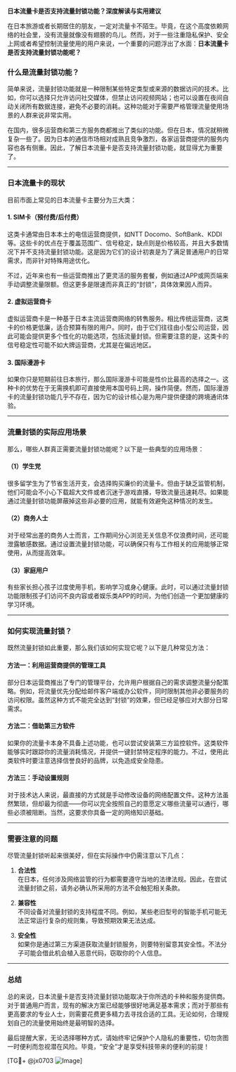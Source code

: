 **日本流量卡是否支持流量封锁功能？深度解读与实用建议**

在日本旅游或者长期居住的朋友，一定对流量卡不陌生。毕竟，在这个高度依赖网络的社会里，没有流量就像没有翅膀的鸟儿。然而，对于一些注重隐私保护、安全上网或者希望控制流量使用的用户来说，一个重要的问题浮出了水面：**日本流量卡是否支持流量封锁功能呢？**

### 什么是流量封锁功能？

简单来说，流量封锁功能就是一种限制某些特定类型或来源的数据访问的技术。比如，你可以选择只允许访问社交媒体，但禁止访问视频网站；也可以设置在夜间自动关闭所有数据连接，避免不必要的消耗。这种功能对于需要严格管理流量使用场景的人群来说非常实用。

在国内，很多运营商和第三方服务商都推出了类似的功能。但在日本，情况就稍微复杂一些了。因为日本的通信市场相对成熟且竞争激烈，各家运营商提供的服务内容也各有侧重。因此，了解日本流量卡是否支持流量封锁功能，就显得尤为重要了。

---

### 日本流量卡的现状

目前市面上常见的日本流量卡主要分为三大类：

#### 1. **SIM卡（预付费/后付费）**
这类卡通常由日本本土的电信运营商提供，如NTT Docomo、SoftBank、KDDI等。这些卡的优点在于覆盖范围广、信号稳定，缺点则是价格较高，并且大多数情况下并不支持流量封锁功能。这是因为它们的设计初衷是为了满足普通用户的日常需求，而非针对特殊用途优化。

不过，近年来也有一些运营商推出了更灵活的服务套餐，例如通过APP或网页端来手动调整流量限额。但这更多是限速而非真正的“封锁”，具体效果因人而异。

#### 2. **虚拟运营商卡**
虚拟运营商卡是一种基于日本主流运营商网络的转售服务。相比传统运营商，这类卡的价格更低廉，适合预算有限的用户。同时，由于它们往往由小型公司运营，因此可能会提供更多个性化的功能选项，包括流量封锁。但需要注意的是，这类卡的信号稳定性可能不如大牌运营商，尤其是在偏远地区。

#### 3. **国际漫游卡**
如果你只是短期前往日本旅行，那么国际漫游卡可能是性价比最高的选择之一。这种卡的优势在于无需换机即可直接使用本国号码上网，操作简便。然而，国际漫游卡的流量封锁功能几乎不存在，因为它的设计核心是为用户提供便捷的跨境通讯体验。

---

### 流量封锁的实际应用场景

那么，哪些人群真正需要流量封锁功能呢？以下是一些典型的应用场景：

#### （1）学生党
很多留学生为了节省生活开支，会选择购买廉价的流量卡。但由于缺乏监管机制，他们可能会不小心下载超大文件或者沉迷于游戏直播，导致流量迅速耗尽。如果能通过流量封锁功能屏蔽掉这些非必要的应用，就能有效避免这种情况的发生。

#### （2）商务人士
对于经常出差的商务人士而言，工作期间分心浏览无关信息不仅浪费时间，还可能泄露敏感数据。通过设置流量封锁功能，可以确保只有与工作相关的应用能够正常使用，从而提高效率。

#### （3）家庭用户
有些家长担心孩子过度使用手机，影响学习或身心健康。此时，可以通过流量封锁功能限制孩子们访问不良内容或者娱乐类APP的时间，为他们创造一个更加健康的学习环境。

---

### 如何实现流量封锁？

既然流量封锁如此重要，那么我们该如何实现它呢？以下是几种常见方法：

#### 方法一：利用运营商提供的管理工具
部分日本运营商推出了专门的管理平台，允许用户根据自己的需求调整流量分配策略。例如，将流量优先分配给邮件客户端或办公软件，同时限制其他非必要服务的访问权限。虽然这种方式不能完全达到“封锁”的效果，但已经足够应对大部分日常需求。

#### 方法二：借助第三方软件
如果你的流量卡本身不具备上述功能，也可以尝试安装第三方监控软件。这类软件能够实时跟踪你的流量消耗情况，并提供一键封禁特定程序的能力。不过，使用此类软件时要注意选择信誉良好的品牌，以免造成安全隐患。

#### 方法三：手动设置规则
对于技术达人来说，最直接的方式就是手动修改设备的网络配置文件。这种方法虽然繁琐，但却最为彻底——你可以完全按照自己的意愿定义哪些流量可以通行，哪些必须被阻断。当然，这要求你具备一定的网络知识基础。

---

### 需要注意的问题

尽管流量封锁听起来很美好，但在实际操作中仍需注意以下几点：

1. **合法性**  
   在日本，任何涉及网络监管的行为都需要遵守当地的法律法规。因此，在尝试流量封锁之前，请务必确认所采用的方法不会触犯相关条款。

2. **兼容性**  
 不同设备对流量封锁的支持程度不同。例如，某些老旧型号的智能手机可能无法正常运行复杂的规则集，导致预期效果无法达成。

3. **安全性**  
 如果你是通过第三方渠道获取流量封锁服务，则要特别留意其安全性。不法分子可能会借此机会植入恶意代码，窃取你的个人信息。

---

### 总结

总的来说，日本流量卡是否支持流量封锁功能取决于你所选的卡种和服务提供商。对于普通用户而言，现有的解决方案已经能够很好地满足基本需求；而对于那些有更高要求的专业人士，则需要花费更多精力去寻找合适的工具。无论如何，合理规划自己的流量使用始终是最明智的选择。

最后提醒大家，无论选择哪种方式，请始终牢记保护个人隐私的重要性，切勿贪图一时便利而忽视潜在风险。毕竟，“安全”才是享受科技带来的便利的前提！

[TG💪+ @jx0703 ![Image](https://github.com/user-attachments/assets/dbca1d08-cadb-493c-b0ec-ad6f7a83f270)]